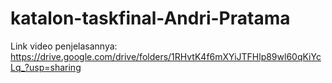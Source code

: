 # katalon-taskfinal-Andri-Pratama

Link video penjelasannya: https://drive.google.com/drive/folders/1RHvtK4f6mXYiJTFHlp89wl60qKiYcLq_?usp=sharing
